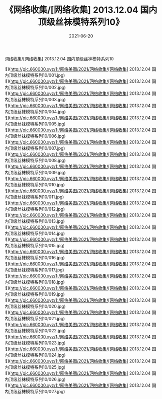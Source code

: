 ﻿---
layout: post
title:  《网络收集/[网络收集] 2013.12.04 国内顶级丝袜模特系列10》
date:   2021-06-20
img: http://pic.660000.xyz/1:/网络美图/2021/网络收集/[网络收集] 2013.12.04 国内顶级丝袜模特系列10/000.jpg
categories: [美女, 清纯, 唯美]
---

网络收集/[网络收集] 2013.12.04 国内顶级丝袜模特系列10

 ![](http://pic.660000.xyz/1:/网络美图/2021/网络收集/[网络收集] 2013.12.04 国内顶级丝袜模特系列10/001.jpg) <br>![](http://pic.660000.xyz/1:/网络美图/2021/网络收集/[网络收集] 2013.12.04 国内顶级丝袜模特系列10/002.jpg) <br>![](http://pic.660000.xyz/1:/网络美图/2021/网络收集/[网络收集] 2013.12.04 国内顶级丝袜模特系列10/003.jpg) <br>![](http://pic.660000.xyz/1:/网络美图/2021/网络收集/[网络收集] 2013.12.04 国内顶级丝袜模特系列10/004.jpg) <br>![](http://pic.660000.xyz/1:/网络美图/2021/网络收集/[网络收集] 2013.12.04 国内顶级丝袜模特系列10/005.jpg) <br>![](http://pic.660000.xyz/1:/网络美图/2021/网络收集/[网络收集] 2013.12.04 国内顶级丝袜模特系列10/006.jpg) <br>![](http://pic.660000.xyz/1:/网络美图/2021/网络收集/[网络收集] 2013.12.04 国内顶级丝袜模特系列10/007.jpg) <br>![](http://pic.660000.xyz/1:/网络美图/2021/网络收集/[网络收集] 2013.12.04 国内顶级丝袜模特系列10/008.jpg) <br>![](http://pic.660000.xyz/1:/网络美图/2021/网络收集/[网络收集] 2013.12.04 国内顶级丝袜模特系列10/009.jpg) <br>![](http://pic.660000.xyz/1:/网络美图/2021/网络收集/[网络收集] 2013.12.04 国内顶级丝袜模特系列10/010.jpg) <br>![](http://pic.660000.xyz/1:/网络美图/2021/网络收集/[网络收集] 2013.12.04 国内顶级丝袜模特系列10/011.jpg) <br>![](http://pic.660000.xyz/1:/网络美图/2021/网络收集/[网络收集] 2013.12.04 国内顶级丝袜模特系列10/012.jpg) <br>![](http://pic.660000.xyz/1:/网络美图/2021/网络收集/[网络收集] 2013.12.04 国内顶级丝袜模特系列10/013.jpg) <br>![](http://pic.660000.xyz/1:/网络美图/2021/网络收集/[网络收集] 2013.12.04 国内顶级丝袜模特系列10/014.jpg) <br>![](http://pic.660000.xyz/1:/网络美图/2021/网络收集/[网络收集] 2013.12.04 国内顶级丝袜模特系列10/015.jpg) <br>![](http://pic.660000.xyz/1:/网络美图/2021/网络收集/[网络收集] 2013.12.04 国内顶级丝袜模特系列10/016.jpg) <br>![](http://pic.660000.xyz/1:/网络美图/2021/网络收集/[网络收集] 2013.12.04 国内顶级丝袜模特系列10/017.jpg) <br>![](http://pic.660000.xyz/1:/网络美图/2021/网络收集/[网络收集] 2013.12.04 国内顶级丝袜模特系列10/018.jpg) <br>![](http://pic.660000.xyz/1:/网络美图/2021/网络收集/[网络收集] 2013.12.04 国内顶级丝袜模特系列10/019.jpg) <br>![](http://pic.660000.xyz/1:/网络美图/2021/网络收集/[网络收集] 2013.12.04 国内顶级丝袜模特系列10/020.jpg) <br>![](http://pic.660000.xyz/1:/网络美图/2021/网络收集/[网络收集] 2013.12.04 国内顶级丝袜模特系列10/021.jpg) <br>![](http://pic.660000.xyz/1:/网络美图/2021/网络收集/[网络收集] 2013.12.04 国内顶级丝袜模特系列10/022.jpg) <br>![](http://pic.660000.xyz/1:/网络美图/2021/网络收集/[网络收集] 2013.12.04 国内顶级丝袜模特系列10/023.jpg) <br>![](http://pic.660000.xyz/1:/网络美图/2021/网络收集/[网络收集] 2013.12.04 国内顶级丝袜模特系列10/024.jpg) <br>![](http://pic.660000.xyz/1:/网络美图/2021/网络收集/[网络收集] 2013.12.04 国内顶级丝袜模特系列10/025.jpg) <br>![](http://pic.660000.xyz/1:/网络美图/2021/网络收集/[网络收集] 2013.12.04 国内顶级丝袜模特系列10/026.jpg) <br>![](http://pic.660000.xyz/1:/网络美图/2021/网络收集/[网络收集] 2013.12.04 国内顶级丝袜模特系列10/027.jpg) <br>